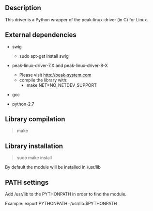Description
-----------

This driver is a Python wrapper of the  peak-linux-driver (in C) for Linux.


External dependencies
---------------------

- swig

  - sudo apt-get install swig

- peak-linux-driver-7.X and peak-linux-driver-8-X

  - Please visit http://peak-system.com
  - compile the library with:
    - make NET=NO_NETDEV_SUPPORT

- gcc
- python-2.7


Library compilation
-------------------

> make


Library installation
--------------------

> sudo make install

By default the module will be installed in /usr/lib


PATH settings
-------------

Add /usr/lib to the PYTHONPATH in order to find the module.

Example: export PYTHONPATH=/usr/lib:$PYTHONPATH



